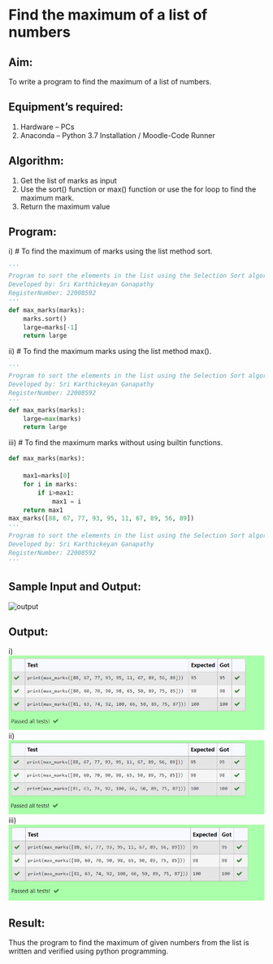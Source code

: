 # Find the maximum of a list of numbers
## Aim:
To write a program to find the maximum of a list of numbers.
## Equipment’s required:
1.	Hardware – PCs
2.	Anaconda – Python 3.7 Installation / Moodle-Code Runner
## Algorithm:
1.	Get the list of marks as input
2.	Use the sort() function or max() function or use the for loop to find the maximum mark.
3.	Return the maximum value
## Program:

i)	# To find the maximum of marks using the list method sort.
```Python
''' 
Program to sort the elements in the list using the Selection Sort algorithm.
Developed by: Sri Karthickeyan Ganapathy
RegisterNumber: 22008592
'''
def max_marks(marks):
    marks.sort()
    large=marks[-1]
    return large
```

ii)	# To find the maximum marks using the list method max().
```Python
''' 
Program to sort the elements in the list using the Selection Sort algorithm.
Developed by: Sri Karthickeyan Ganapathy
RegisterNumber: 22008592
'''
def max_marks(marks):
    large=max(marks)
    return large
```

iii) # To find the maximum marks without using builtin functions.
```Python
def max_marks(marks):

    max1=marks[0]
    for i in marks:
        if i>max1:
            max1 = i
    return max1
max_marks([88, 67, 77, 93, 95, 11, 67, 89, 56, 89])
''' 
Program to sort the elements in the list using the Selection Sort algorithm.
Developed by: Sri Karthickeyan Ganapathy
RegisterNumber: 22008592
'''

```
## Sample Input and Output:
![output](./img/max_marks1.jpg) 

## Output:
i)
![output1](./output1.jpg)
ii)
![output2](./output2.jpg)
iii)
![output3](./output3.jpg)
## Result:
Thus the program to find the maximum of given numbers from the list is written and verified using python programming.

